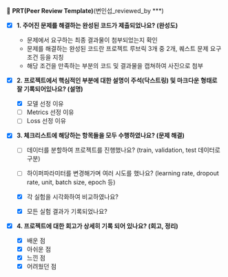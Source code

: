 🔑 **PRT(Peer Review Template)**(변인섭_reviewed_by ***)

- [x]  **1. 주어진 문제를 해결하는 완성된 코드가 제출되었나요? (완성도)**
    - 문제에서 요구하는 최종 결과물이 첨부되었는지 확인
    - 문제를 해결하는 완성된 코드란 프로젝트 루브릭 3개 중 2개, 퀘스트 문제 요구조건 등을 지칭
    - 해당 조건을 만족하는 부분의 코드 및 결과물을 캡쳐하여 사진으로 첨부
    

- [x]  **2. 프로젝트에서 핵심적인 부분에 대한 설명이 주석(닥스트링) 및 마크다운 형태로 잘 기록되어있나요? (설명)**
    - [x]  모델 선정 이유
    - [ ]  Metrics 선정 이유
    - [ ]  Loss 선정 이유

- [x]  **3. 체크리스트에 해당하는 항목들을 모두 수행하였나요? (문제 해결)**
    - [ ]  데이터를 분할하여 프로젝트를 진행했나요? (train, validation, test 데이터로 구분)
    - [ ]  하이퍼파라미터를 변경해가며 여러 시도를 했나요? (learning rate, dropout rate, unit, batch size, epoch 등)
    - [x]  각 실험을 시각화하여 비교하였나요?
    - [x]  모든 실험 결과가 기록되었나요?
    

- [x]  **4. 프로젝트에 대한 회고가 상세히 기록 되어 있나요? (회고, 정리)**
    - [x]  배운 점
    - [x]  아쉬운 점
    - [x]  느낀 점
    - [x]  어려웠던 점
